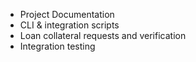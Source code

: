 - Project Documentation
- CLI & integration scripts
- Loan collateral requests and verification
- Integration testing
